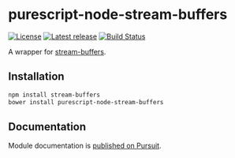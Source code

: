 # purescript-node-stream-buffers

[![License](https://img.shields.io/badge/license-MIT-blue.svg)](https://raw.githubusercontent.com/cprussin/purescript-node-stream-buffers/master/LICENSE)
[![Latest release](http://img.shields.io/github/release/cprussin/purescript-node-stream-buffers.svg)](https://github.com/cprussin/purescript-node-stream-buffers/releases)
[![Build Status](https://travis-ci.org/cprussin/purescript-node-stream-buffers.svg?branch=master)](https://travis-ci.org/cprussin/purescript-node-stream-buffers)

A wrapper for [stream-buffers](https://www.npmjs.com/package/stream-buffers).

## Installation

```bash
npm install stream-buffers
bower install purescript-node-stream-buffers
```

## Documentation

Module documentation
is
[published on Pursuit](http://pursuit.purescript.org/packages/purescript-node-stream-buffers).
